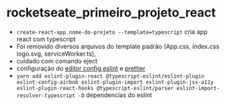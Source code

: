 # rocketseate_primeiro_projeto_react

- `create-react-app nome-do-projeto --template=typescript` cria app react com typescript
- Foi removido diversos arquivos do template padrão (App.css, index.css logo.svg, serviceWorker.ts),
- cuidado com comando eject
- configuração do [editor config](https://www.notion.so/EditorConfig-5f494ae4b47248c1b16681ff74d6766c),[eslint](https://www.notion.so/ESLint-7e455a7ac78b424892329ee064feaf99#c76fc9ceba6d4944a80c134aa16c61c5) e [prettier]()
- `yarn add eslint-plugin-react @typescript-eslint/eslint-plugin eslint-config-airbnb eslint-plugin-import eslint-plugin-jsx-a11y eslint-plugin-react-hooks @typescript-eslint/parser eslint-import-resolver-typescript -D` dependencias do eslint
